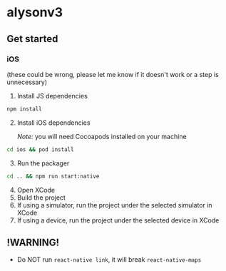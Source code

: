 # alysonv3

## Get started

### iOS

(these could be wrong, please let me know if it doesn't work or a step is unnecessary)

1. Install JS dependencies

```bash
npm install
```

2. Install iOS dependencies

    *Note:* you will need Cocoapods installed on your machine

```bash
cd ios && pod install
```

3. Run the packager

```bash
cd .. && npm run start:native
```

4. Open XCode
5. Build the project
6. If using a simulator, run the project under the selected simulator in XCode
7. If using a device, run the project under the selected device in XCode

## !WARNING!

- Do NOT run `react-native link`, it will break `react-native-maps`
